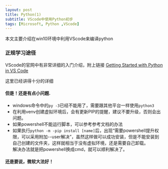 ```yaml
---
layout: post
title: Python(1)
subtitle: VScode中使用Python初步
tags: [Microsoft, Python ,VScode]
---
```

本文主要介绍在win10环境中利用VScode来编译python

### 正规学习途径

VScode的官网中有非常详细的入门介绍，附上链接
[Getting Started with Python in VS Code](https://code.visualstudio.com/docs/python/python-tutorial#_start-vs-code-in-a-project-workspace-folder)

这里已经讲得十分的详细
#### **但是！还是有点小问题.**

- windows命令中的```py -3```已经不能用了，需要跟其他平台一样使用```python3```
- 在利用venv创建虚拟环境后，会有更新PIP的提醒，建议不要升级，否则会出问题。
- 如果powershell不能运行脚本，可以参考参考文档的办法
- 如果执行```python -m -pip install [name]```后，出现“需要powershell提升权限，可以采用附加--user解决”，虽然这样做可以成功安装，但是不能安装到自己创建的文件夹，这样就相当于没有虚拟环境，还是需要自己卸载。<br/>解决办法就是把powershell换成cmd，就可以顺利解决了。

#### 还是要说，微软大法好！

